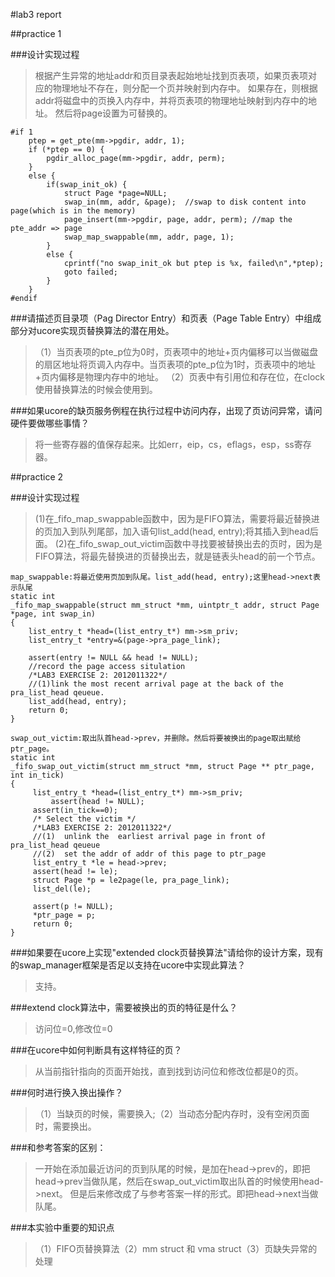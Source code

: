 #lab3 report

##practice 1


###设计实现过程
>根据产生异常的地址addr和页目录表起始地址找到页表项，如果页表项对应的物理地址不存在，则分配一个页并映射到内存中。
如果存在，则根据addr将磁盘中的页换入内存中，并将页表项的物理地址映射到内存中的地址。
然后将page设置为可替换的。
```
#if 1
    ptep = get_pte(mm->pgdir, addr, 1);  
    if (*ptep == 0) {
        pgdir_alloc_page(mm->pgdir, addr, perm);
    }
    else {
        if(swap_init_ok) {
            struct Page *page=NULL;
            swap_in(mm, addr, &page);  //swap to disk content into page(which is in the memory)
            page_insert(mm->pgdir, page, addr, perm); //map the pte_addr => page
            swap_map_swappable(mm, addr, page, 1);
        }
        else {
            cprintf("no swap_init_ok but ptep is %x, failed\n",*ptep);
            goto failed;
        }
    }
#endif
```

###请描述页目录项（Pag Director Entry）和页表（Page Table Entry）中组成部分对ucore实现页替换算法的潜在用处。
>（1）当页表项的pte_p位为0时，页表项中的地址+页内偏移可以当做磁盘的扇区地址将页调入内存中。当页表项的pte_p位为1时，页表项中的地址+页内偏移是物理内存中的地址。
>（2）页表中有引用位和存在位，在clock使用替换算法的时候会使用到。


###如果ucore的缺页服务例程在执行过程中访问内存，出现了页访问异常，请问硬件要做哪些事情？
>将一些寄存器的值保存起来。比如err，eip，cs，eflags，esp，ss寄存器。



##practice 2

###设计实现过程
>(1)在_fifo_map_swappable函数中，因为是FIFO算法，需要将最近替换进的页加入到队列尾部，加入语句list_add(head, entry);将其插入到head后面。
(2)在_fifo_swap_out_victim函数中寻找要被替换出去的页时，因为是FIFO算法，将最先替换进的页替换出去，就是链表头head的前一个节点。

```
map_swappable:将最近使用页加到队尾。list_add(head, entry);这里head->next表示队尾
static int
_fifo_map_swappable(struct mm_struct *mm, uintptr_t addr, struct Page *page, int swap_in)
{
    list_entry_t *head=(list_entry_t*) mm->sm_priv;
    list_entry_t *entry=&(page->pra_page_link);
 
    assert(entry != NULL && head != NULL);
    //record the page access situlation
    /*LAB3 EXERCISE 2: 2012011322*/ 
    //(1)link the most recent arrival page at the back of the pra_list_head qeueue.
    list_add(head, entry);
    return 0;
}
```
```
swap_out_victim:取出队首head->prev，并删除。然后将要被换出的page取出赋给ptr_page。
static int
_fifo_swap_out_victim(struct mm_struct *mm, struct Page ** ptr_page, int in_tick)
{
     list_entry_t *head=(list_entry_t*) mm->sm_priv;
         assert(head != NULL);
     assert(in_tick==0);
     /* Select the victim */
     /*LAB3 EXERCISE 2: 2012011322*/ 
     //(1)  unlink the  earliest arrival page in front of pra_list_head qeueue
     //(2)  set the addr of addr of this page to ptr_page
     list_entry_t *le = head->prev;
     assert(head != le);
     struct Page *p = le2page(le, pra_page_link);
     list_del(le);

     assert(p != NULL);
     *ptr_page = p;
     return 0;
}
```

###如果要在ucore上实现"extended clock页替换算法"请给你的设计方案，现有的swap_manager框架是否足以支持在ucore中实现此算法？
>支持。

###extend clock算法中，需要被换出的页的特征是什么？
>访问位=0,修改位=0

###在ucore中如何判断具有这样特征的页？
>从当前指针指向的页面开始找，直到找到访问位和修改位都是0的页。

###何时进行换入换出操作？
>（1）当缺页的时候，需要换入;（2）当动态分配内存时，没有空闲页面时，需要换出。


###和参考答案的区别：
>一开始在添加最近访问的页到队尾的时候，是加在head->prev的，即把head->prev当做队尾，然后在swap_out_victim取出队首的时候使用head->next。
但是后来修改成了与参考答案一样的形式。即把head->next当做队尾。


###本实验中重要的知识点
>（1）FIFO页替换算法（2）mm struct 和 vma struct（3）页缺失异常的处理




